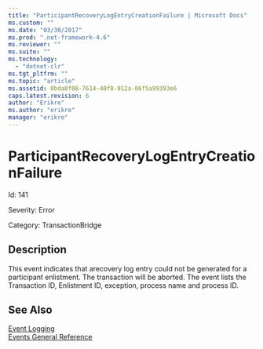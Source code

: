 ```yaml
---
title: "ParticipantRecoveryLogEntryCreationFailure | Microsoft Docs"
ms.custom: ""
ms.date: "03/30/2017"
ms.prod: ".net-framework-4.6"
ms.reviewer: ""
ms.suite: ""
ms.technology: 
  - "dotnet-clr"
ms.tgt_pltfrm: ""
ms.topic: "article"
ms.assetid: 0bda0f08-7614-40f8-912a-06f5a99393e6
caps.latest.revision: 6
author: "Erikre"
ms.author: "erikre"
manager: "erikre"
---
```

# ParticipantRecoveryLogEntryCreationFailure
Id: 141  
  
 Severity: Error  
  
 Category: TransactionBridge  
  
## Description  
 This event indicates that arecovery log entry could not be generated for a participant enlistment. The transaction will be aborted. The event lists the Transaction ID, Enlistment ID, exception, process name and process ID.  
  
## See Also  
 [Event Logging](../../../../../docs/framework/wcf/diagnostics/event-logging/event-logging-in-wcf.md)   
 [Events General Reference](../../../../../docs/framework/wcf/diagnostics/event-logging/events-general-reference.md)